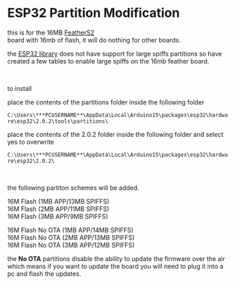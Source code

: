 # ESP32 Partition Modification


this is for the 16MB <a href=https://feathers2.io/>FeatherS2</a><br> board with 16mb of flash, it will do nothing for other boards.

the <a href=https://github.com/espressif/arduino-esp32>ESP32 library</a> does not have support for large spiffs partitions so have created a few tables to enable large spiffs on the 16mb feather board.

<br>

to install

place the contents of the partitions folder inside the following folder

`C:\Users\***PCUSERNAME**\AppData\Local\Arduino15\packages\esp32\hardware\esp32\2.0.2\tools\partitions\`



place the contents of the 2.0.2 folder inside the following folder and select yes to overwrite 

`C:\Users\***PCUSERNAME**\AppData\Local\Arduino15\packages\esp32\hardware\esp32\2.0.2\`

<br>

the following partiton schemes will be added.

16M Flash (1MB APP/13MB SPIFFS)<br>
16M Flash (2MB APP/11MB SPIFFS)<br>
16M Flash (3MB APP/9MB SPIFFS)<br>


16M Flash No OTA (1MB APP/14MB SPIFFS)<br>
16M Flash No OTA (2MB APP/13MB SPIFFS)<br>
16M Flash No OTA (3MB APP/12MB SPIFFS)<br>

the <b>No OTA</b> partitions disable the ability to update the firmware over the air which means if you want to update the board you will need to plug it into a pc and flash the updates.





